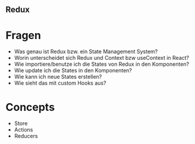 ## Redux

# Fragen

- Was genau ist Redux bzw. ein State Management System?
- Worin unterscheidet sich Redux und Context bzw useContext in React?
- Wie importiere/benutze ich die States von Redux in den Komponenten?
- Wie update ich die States in den Komponenten?
- Wie kann ich neue States erstellen?
- Wie sieht das mit custom Hooks aus?

# Concepts

- Store
- Actions
- Reducers
